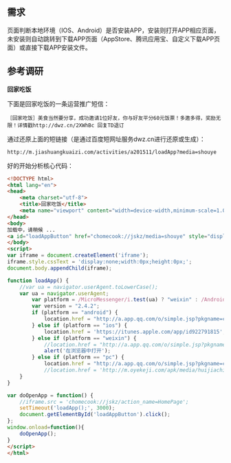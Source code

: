 需求
--------

页面判断本地环境（IOS、Android）是否安装APP，安装则打开APP相应页面，未安装则自动跳转到下载APP页面（AppStore、腾讯应用宝、自定义下载APP页面）或直接下载APP安装文件。

参考调研
------------

**回家吃饭**

下面是回家吃饭的一条运营推广短信：

    ［回家吃饭］美食当然要分享，成功邀请1位好友，你与好友平分60元饭票！多邀多得，奖励无限！详情戳http://dwz.cn/2XWhBc 回复TD退订
    
通过还原上面的短链接（是通过百度短网址服务dwz.cn进行还原或生成）：

    http://m.jiashuangkuaizi.com/activities/a201511/loadApp?media=shouye

好的开始分析核心代码：
```html
<!DOCTYPE html>
<html lang="en">
<head>
    <meta charset="utf-8">
    <title>回家吃饭</title>
    <meta name="viewport" content="width=device-width,minimum-scale=1.0,maximum-scale=1.0,user-scalable=no">
</head>
<body>
加载中，请稍候 ...
<a id="loadAppButton" href="chomecook://jskz/media=shouye" style="display:none;width:0px;height:0px;"></a>
</body>
<script>
var iframe = document.createElement('iframe');
iframe.style.cssText = 'display:none;width:0px;height:0px;';
document.body.appendChild(iframe);

function loadApp() {
    //var ua = navigator.userAgent.toLowerCase();
    var ua = navigator.userAgent;
        var platform = /MicroMessenger/i.test(ua) ? "weixin" : /Android/i.test(ua) ? "android" : /iPhone|iPad|iPod/i.test(ua) ? "ios" : "pc";
        var version = "2.4.2";
        if (platform == "android") {
            location.href = "http://a.app.qq.com/o/simple.jsp?pkgname=com.privatekitchen.huijia";
        } else if (platform == "ios") {
            location.href = 'https://itunes.apple.com/app/id922791815';
        } else if (platform == "weixin") {
            //location.href = "http://a.app.qq.com/o/simple.jsp?pkgname=com.privatekitchen.huijia";
            alert('在浏览器中打开');
        } else if (platform == "pc") {
            location.href = "http://a.app.qq.com/o/simple.jsp?pkgname=com.privatekitchen.huijia";
      	    //location.href = 'http://m.oyekeji.com/apk/media/huijiachifan/huijiachifan_user_' + version + '.apk';
    }
}

var doOpenApp = function() {
    //iframe.src = 'chomecook://jskz/action_name=HomePage';
    setTimeout('loadApp();', 3000);
    document.getElementById('loadAppButton').click();
};
window.onload=function(){
    doOpenApp();
}
</script>
</html>
```


